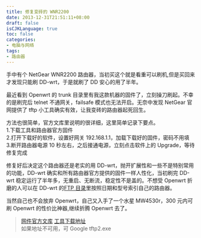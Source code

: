 ```yaml
---
title: 修复变砖的 WNR2200
date: 2013-12-31T21:51:11+08:00
draft: false
isCJKLanguage: true
toc: false
categories:
- 电脑与网络
tags:
- 路由器
---
```


手中有个 NetGear WNR2200 路由器，当初买这个就是看重可以刷机,但是买回来才发现只能刷 DD-wrt，于是就刷了 DD 安心的用了半年。

最近看到 Openwrt 的 trunk 目录里有我这款机器的固件了，立刻操刀刷起。不幸的是刷完后 telnet 不通网关，failsafe 模式也无法开启。无奈中发现 NetGear 官网提供了 tftp 小工具确实有效，让我变砖的路由器起死回生。

方法也很简单，官方文库里说明的很详细，这里简单记录下要点。  
1.下载工具和路由器官方固件  
2.打开下载好的软件，设置好网关 192.168.1.1，加载下载好的固件，密码不用填  
3.断开路由器电源 10 秒左右，之后接通电源，立刻点击软件上的 Upgrade，等待修复完成

修复好后决定这个路由器还是老实的用 DD-wrt，抛开扩展性和一些不是特别常用的功能，DD-wrt 确实和所有路由器官方提供的固件一样人性化，当初刷完 DD-wrt 稳定运行了半年多，无重启、无断流，稳定性不是盖的。不想受 Openwrt 折磨的人可以在 DD-wrt 的[FTP 目录][3]里按照日期和型号索引自己的路由器。

当然自己也不会放弃 Openwrt，自己又入手了一个水星 MW4530r，300 元内可刷 Openwrt 的性价比神器,继续折腾 Openwrt 去了。

> [网件官方文库][1] [工具下载地址][2]  
> 如果地址不可用，可 Google tftp2.exe

[1]: http://neclub.netgear.cn/Knowledgebase/Document_detail.aspx?Did=934
[2]: http://www.shadowsoftware.net/shadowgameworld/downloads/tftp2.exe
[3]: ftp://dd-wrt.com/others/eko/BrainSlayer-V24-preSP2
